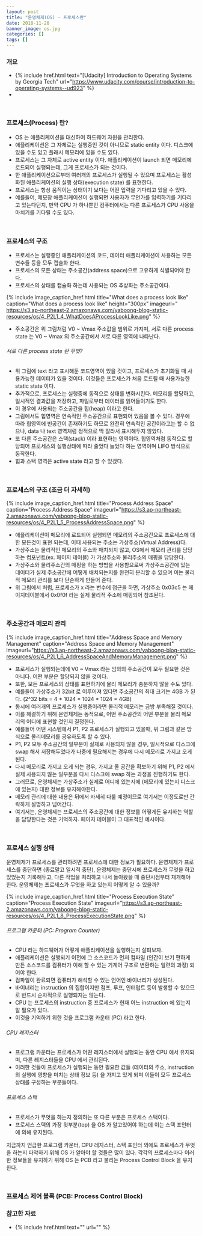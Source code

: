 ```yaml
---
layout: post
title: "운영체제(OS) - 프로세스란"
date: 2018-11-20
banner_image: os.jpg
categories: []
tags: []
---
```


### 개요
* {% include href.html text="[Udacity] Introduction to Operating Systems by Georgia Tech" url="https://www.udacity.com/course/introduction-to-operating-systems--ud923" %}
* 
<!--more-->


<br/>

### 프로세스(Process) 란?
* OS 는 애플리케이션을 대신하여 하드웨어 자원을 관리한다.
* 애플리케이션은 그 자체로는 실행중인 것이 아니므로 static entity 이다. 디스크에 있을 수도 있고 플래시 메모리에 있을 수도 있다.
* 프로세스는 그 자체로 active entity 이다. 애플리케이션이 launch 되면 메모리에 로드되어 실행되는데, 그게 프로세스가 되는 것이다.
* 한 애플리케이션으로부터 여러개의 프로세스가 실행될 수 있으며 프로세스는 활성화된 애플리케이션의 실행 상태(execution state) 를 표현한다.
* 프로세스는 항상 움직이는 상태이기 보다는 어떤 입력을 기다리고 있을 수 있다.
* 예를들어, 메모장 애플리케이션이 실행되면 사용자가 무언가를 입력하기를 기다리고 있는다던지, 만약 CPU 가 하나뿐인 컴퓨터에서는 다른 프로세스가 CPU 사용을 마치기를 기다릴 수도 있다.

<br/>

### 프로세스의 구조
* 프로세스는 실행중인 애플리케이션의 코드, 데이터 애플리케이션이 사용하는 모든 변수들 등을 모두 캡슐화 한다.
* 프로세스의 모든 상태는 주소공간(address space)으로 고유하게 식별되어야 한다.
* 프로세스의 상태를 캡슐화 하는데 사용되는 OS 추상화는 주소공간이다.

{% include image_caption_href.html title="What does a process look like" caption="What does a process look like" height="300px" imageurl="	https://s3.ap-northeast-2.amazonaws.com/yaboong-blog-static-resources/os/4_P2L1_4_WhatDoesAProcessLookLike.png" %}

* 주소공간은 위 그림처럼 V0 ~ Vmax 주소값을 범위로 가지며, 서로 다른 process state 는 V0 ~ Vmax 의 주소공간에서 서로 다른 영역에 나타난다.

###### 서로 다른 process state 란 무엇?
* 위 그림에 text 라고 표시해둔 코드영역이 있을 것이고, 프로세스가 초기화될 때 사용가능한 데이터가 있을 것이다. 이것들은 프로세스가 처음 로드될 때 사용가능한 static state 이다.
* 추가적으로, 프로세스는 실행중에 동적으로 상태를 변화시킨다. 메모리를 할당하고, 일시적인 결과값을 저장하고, 파일로부터 데이터를 읽어들이기도 한다.
* 이 경우에 사용되는 주소공간을 힙(heap) 이라고 한다.
* 그림에서도 힙영역은 연속적인 주소공간으로 표현되어 있음을 볼 수 있다. 경우에 따라 힙영역에 빈공간이 존재하기도 하므로 완전히 연속적인 공간이라고는 할 수 없으나, data 나 text 영역처럼 정적으로 딱 잘라서 표시해두지 않았다.
* 또 다른 주소공간은 스택(stack) 이라 표현하는 영역이다. 힙영역처럼 동적으로 할당되어 프로세스의 실행상태에 따라 줄었다 늘었다 하는 영역이며 LIFO 방식으로 동작한다.
* 힙과 스택 영역은 active state 라고 할 수 있겠다.

<br/>

### 프로세스의 구조 (조금 더 자세히)
{% include image_caption_href.html title="Process Address Space" caption="Process Address Space" imageurl="https://s3.ap-northeast-2.amazonaws.com/yaboong-blog-static-resources/os/4_P2L1_5_ProcessAddressSpace.png" %}
* 애플리케이션이 메모리에 로드되어 실행되면 메모리의 주소공간으로 프로세스에 대한 모든것이 표현 되는데, 이때 사용되는 주소는 가상주소(Virtual Address)다.
* 가상주소는 물리적인 메모리의 주소와 매치되지 않고, OS에서 메모리 관리를 담당하는 컴포넌트(ex. 페이지 테이블) 가 가상주소와 물리주소의 매핑을 담당한다.
* 가상주소와 물리주소간의 매핑을 하는 방법을 사용함으로써 가상주소공간에 있는 데이터가 실제 주소공간에 어떻게 배치되는지를 완전히 분리할 수 있으며 이는 물리적 메모리 관리를 보다 단순하게 만들어 준다.
* 위 그림에서 처럼, 프로세스가 x 라는 변수에 접근을 하면, 가상주소 0x03c5 는 페이지테이블에서 0x0f0f 라는 실제 물리적 주소에 매핑되어 참조된다. 

<br/>

### 주소공간과 메모리 관리
{% include image_caption_href.html title="Address Space and Memory Management" caption="Address Space and Memory Management" imageurl="https://s3.ap-northeast-2.amazonaws.com/yaboong-blog-static-resources/os/4_P2L1_6_AddressSpaceAndMemoryManagement.png" %}
* 프로세스가 실행되는데에 V0 ~ Vmax 라는 임의의 주소공간이 모두 필요한 것은 아니다. 어떤 부분은 할당되지 않을 것이다.
* 또한, 모든 프로세스의 상태를 표현하기에 물리 메모리가 충분하지 않을 수도 있다.
* 예를들어 가상주소가 32bit 로 이루어져 있다면 주소공간의 최대 크기는 4GB 가 된다. (2^32 bits = 4 * 1024 * 1024 * 1024 = 4GB)
* 동시에 여러개의 프로세스가 실행중이라면 물리적 메모리는 금방 부족해질 것이다.
* 이를 해결하기 위해 운영체제는 동적으로, 어떤 주소공간의 어떤 부분을 물리 메모리의 어디에 표현할 것인지 결정한다.
* 예를들어 어떤 시스템에서 P1, P2 프로세스가 실행되고 있을때, 위 그림과 같은 방식으로 물리메모리를 공유하도록 할 수 있다.
* P1, P2 모두 주소공간의 일부분이 실제로 사용되지 않을 경우, 일시적으로 디스크에 swap 해서 저장해두었다가 나중에 필요해지는 경우에 다시 메모리로 가지고 오게 된다.
* 다시 메모리로 가지고 오게 되는 경우, 가지고 올 공간을 확보하기 위해 P1, P2 에서 실제 사용되지 않는 일부분을 다시 디스크에 swap 하는 과정을 진행하기도 한다.
* 그러므로, 운영체제는 가상주소가 실제로 어디에 있는지에 (메모리에 있는지 디스크에 있는지) 대한 정보를 유지해야한다.
* 메모리 관리에 대한 내용은 뒤에서 자세히 다룰 예정이므로 여기서는 이정도로만 간략하게 설명하고 넘어간다.
* 여기서는, 운영체제는 프로세스의 주소공간에 대한 정보를 어떻게든 유지하는 역할을 담당한다는 것은 기억하자. 페이지 테이블이 그 대표적인 예시이다.   

<br/>

### 프로세스 실행 상태
운영체제가 프로세스를 관리하려면 프로세스에 대한 정보가 필요하다.
운영체제가 프로세스를 중단하면 (종료말고 일시적 중단), 운영체제는 중단시에 프로세스가 무엇을 하고 있었는지 기록해두고, 다른 작업을 처리하고 나서 돌아왔을 때 중단시점부터 재개해야 한다.
운영체제는 프로세스가 무엇을 하고 있는지 어떻게 알 수 있을까?

{% include image_caption_href.html title="Process Execution State" caption="Process Execution State" imageurl="https://s3.ap-northeast-2.amazonaws.com/yaboong-blog-static-resources/os/4_P2L1_8_ProcessExecutionState.png" %}


###### 프로그램 카운터 (PC: Program Counter)
* CPU 라는 하드웨어가 어떻게 애플리케이션을 실행하는지 살펴보자.
* 애플리케이션은 실행되기 이전에 그 소스코드가 먼저 컴파일 (인간이 보기 편하게 만든 소스코드를 컴퓨터가 이해 할 수 있는 기계어 구조로 변환하는 일련의 과정) 되어야 한다.
* 컴파일이 완료되면 컴퓨터가 해석할 수 있는 언어인 바이너리가 생성된다.
* 바이너리는 instruction 의 집합이지만 점프, 루프, 인터럽트 등이 발생할 수 있으므로 반드시 순차적으로 실행되지는 않는다.
* CPU 는 프로세스의 instruction 중 프로세스가 현재 어느 instruction 에 있는지 알 필요가 있다.
* 이것을 기억하기 위한 것을 프로그램 카운터 (PC) 라고 한다.

###### CPU 레지스터
* 프로그램 카운터는 프로세스가 어떤 레지스터에서 실행되는 동안 CPU 에서 유지되며, 다른 레지스터들을 CPU 에서 관리된다.
* 이러한 것들이 프로세스가 실행되는 동안 필요한 값들 (데이터의 주소, instruction 의 실행에 영향을 미치는 상태 정보 등) 을 가지고 있게 되며 이들이 모두 프로세스 상태를 구성하는 부분들이다.

###### 프로세스 스택
* 프로세스가 무엇을 하는지 정의하는 또 다른 부분은 프로세스 스택이다. 
* 프로세스 스택의 가장 윗부분(top) 을 OS 가 알고있어야 하는데 이는 스택 포인터에 의해 유지된다.

지금까지 언급한 프로그램 카운터, CPU 레지스터, 스택 포인터 외에도 프로세스가 무엇을 하는지 파악하기 위해 OS 가 알아야 할 것들은 많이 있다.
각각의 프로세스마다 이러한 정보들을 유지하기 위해 OS 는 PCB 라고 불리는 Process Control Block 을 유지한다.

<br/>

### 프로세스 제어 블록 (PCB: Process Control Block)
  
     


### 참고한 자료
* {% include href.html text="" url="" %}